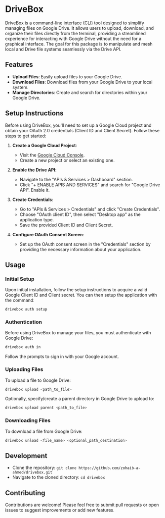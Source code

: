 # DriveBox

DriveBox is a command-line interface (CLI) tool designed to simplify managing files on Google Drive. It allows users to upload, download, and organize their files directly from the terminal, providing a streamlined experience for interacting with Google Drive without the need for a graphical interface. The goal for this package is to manipulate and mesh local and Drive file systems seamlessly via the Drive API.

## Features

- **Upload Files**: Easily upload files to your Google Drive.
- **Download Files**: Download files from your Google Drive to your local system.
- **Manage Directories**: Create and search for directories within your Google Drive.

## Setup Instructions

Before using DriveBox, you'll need to set up a Google Cloud project and obtain your OAuth 2.0 credentials (Client ID and Client Secret). Follow these steps to get started:

1. **Create a Google Cloud Project**:

   - Visit the [Google Cloud Console](https://console.cloud.google.com/).
   - Create a new project or select an existing one.

2. **Enable the Drive API**:

   - Navigate to the "APIs & Services > Dashboard" section.
   - Click "+ ENABLE APIS AND SERVICES" and search for "Google Drive API". Enable it.

3. **Create Credentials**:

   - Go to "APIs & Services > Credentials" and click "Create Credentials".
   - Choose "OAuth client ID", then select "Desktop app" as the application type.
   - Save the provided Client ID and Client Secret.

4. **Configure OAuth Consent Screen**:

   - Set up the OAuth consent screen in the "Credentials" section by providing the necessary information about your application.

## Usage

### Initial Setup

Upon initial installation, follow the setup instructions to acquire a valid Google Client ID and Client secret. You can then setup the application with the command:

```sh
drivebox auth setup
```

### Authentication

Before using DriveBox to manage your files, you must authenticate with Google Drive:

```sh
drivebox auth in
```

Follow the prompts to sign in with your Google account.

### Uploading Files

To upload a file to Google Drive:

```sh
drivebox upload <path_to_file>
```

Optionally, specify/create a parent directory in Google Drive to upload to:

```sh
drivebox upload parent <path_to_file>
```

### Downloading Files

To download a file from Google Drive:

```sh
drivebox unload <file_name> <optional_path_destination>
```

## Development

- Clone the repository: `git clone https://github.com/zohaib-a-ahmed/drivebox.git`
- Navigate to the cloned directory: `cd drivebox`

## Contributing

Contributions are welcome! Please feel free to submit pull requests or open issues to suggest improvements or add new features.
